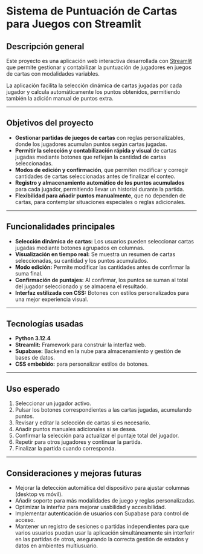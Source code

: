 # Sistema de Puntuación de Cartas para Juegos con Streamlit

## Descripción general

Este proyecto es una aplicación web interactiva desarrollada con [Streamlit](https://streamlit.io/) que permite gestionar y contabilizar la puntuación de jugadores en juegos de cartas con modalidades variables. 

La aplicación facilita la selección dinámica de cartas jugadas por cada jugador y calcula automáticamente los puntos obtenidos, permitiendo también la adición manual de puntos extra.

---

## Objetivos del proyecto

- **Gestionar partidas de juegos de cartas** con reglas personalizables, donde los jugadores acumulan puntos según cartas jugadas.
- **Permitir la selección y contabilización rápida y visual** de cartas jugadas mediante botones que reflejan la cantidad de cartas seleccionadas.
- **Modos de edición y confirmación**, que permiten modificar y corregir cantidades de cartas seleccionadas antes de finalizar el conteo.
- **Registro y almacenamiento automático de los puntos acumulados** para cada jugador, permitiendo llevar un historial durante la partida.
- **Flexibilidad para añadir puntos manualmente**, que no dependen de cartas, para contemplar situaciones especiales o reglas adicionales.

---

## Funcionalidades principales

- **Selección dinámica de cartas:** Los usuarios pueden seleccionar cartas jugadas mediante botones agrupados en columnas.
- **Visualización en tiempo real:** Se muestra un resumen de cartas seleccionadas, su cantidad y los puntos acumulados.
- **Modo edición:** Permite modificar las cantidades antes de confirmar la suma final.
- **Confirmación de puntajes:** Al confirmar, los puntos se suman al total del jugador seleccionado y se almacena el resultado.
- **Interfaz estilizada con CSS:** Botones con estilos personalizados para una mejor experiencia visual.

---

## Tecnologías usadas

- **Python 3.12.4**
- **Streamlit:** Framework para construir la interfaz web.
- **Supabase:** Backend en la nube para almacenamiento y gestión de bases de datos.
- **CSS embebido:** para personalizar estilos de botones.

---

## Uso esperado

1. Seleccionar un jugador activo.
2. Pulsar los botones correspondientes a las cartas jugadas, acumulando puntos.
3. Revisar y editar la selección de cartas si es necesario.
4. Añadir puntos manuales adicionales si se desea.
5. Confirmar la selección para actualizar el puntaje total del jugador.
6. Repetir para otros jugadores y continuar la partida.
7. Finalizar la partida cuando corresponda.

---

## Consideraciones y mejoras futuras

- Mejorar la detección automática del dispositivo para ajustar columnas (desktop vs móvil).
- Añadir soporte para más modalidades de juego y reglas personalizadas.
- Optimizar la interfaz para mejorar usabilidad y accesibilidad.
- Implementar autenticación de usuarios con Supabase para control de acceso.
- Mantener un registro de sesiones o partidas independientes para que varios usuarios puedan usar la aplicación simultáneamente sin interferir en las partidas de otros, asegurando la correcta gestión de estados y datos en ambientes multiusuario.


